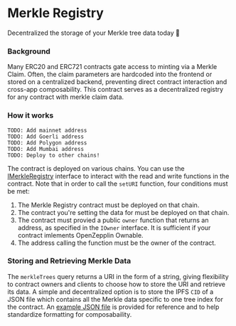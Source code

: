 # Merkle Registry
Decentralized the storage of your Merkle tree data today 🌱

### Background
Many ERC20 and ERC721 contracts gate access to minting via a Merkle Claim. Often, the claim parameters are hardcoded into the frontend or stored on a centralized backend, preventing direct contract interaction and cross-app composability. This contract serves as a decentralized registry for any contract with merkle claim data.

### How it works
```
TODO: Add mainnet address
TODO: Add Goerli address
TODO: Add Polygon address
TODO: Add Mumbai address
TODO: Deploy to other chains!
```
The contract is deployed on various chains. You can use the [IMerkleRegistry](./src/IMerkleRegistry.sol) interface to interact with the read and write functions in the contract. Note that in order to call the `setURI` function, four conditions must be met:
1. The Merkle Registry contract must be deployed on that chain.
2. The contract you're setting the data for must be deployed on that chain.
3. The contract must provied a public `owner` function that returns an address, as specified in the `IOwner` interface. It is sufficient if your contract imlements OpenZepplin Ownable.
4. The address calling the function must be the owner of the contract.
### Storing and Retrieving Merkle Data
The `merkleTrees` query returns a URI in the form of a string, giving flexibility to contract owners and clients to choose how to store the URI and retrieve its data. A simple and decentralized option is to store the IPFS `CID` of a JSON file which contains all the Merkle data specific to one tree index for the contract. An [example JSON file](./.example.json) is provided for reference and to help standardize formatting for composabaility.



